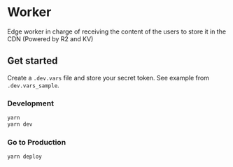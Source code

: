 # Worker

Edge worker in charge of receiving the content of the users to store it in the CDN (Powered by R2 and KV)

## Get started

Create a `.dev.vars` file and store your secret token. See example from `.dev.vars_sample`.

### Development

```bash
yarn
yarn dev
```

### Go to Production

```bash
yarn deploy
```
